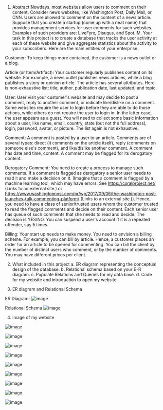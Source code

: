 1. Abstract
Nowdays, most websites allow users to comment on their content. Consider news websites, like Washington Post, Daily Mail, or CNN. Users are allowed to comment on the content of a news article. Suppose that you create a startup (come up with a neat name) that provides management services for user comments for such websites. Examples of such providers are: LiveFyre, Disuqus, and Spot.IM. Your task in this project is to create a database that tracks the user activity at each of these website and give aggregate statistics about the activity to your subscribers. Here are the main entities of your enterprise:

Customer: To keep things more contained, the customer is a news outlet or a blog.

Article (or Item/Artifact): Your customer regularly publishes content on its website. For example, a news outlet publishes news articles, while a blog publishes a story or opinion article. The article has several attributes. Here is non-exhaustive list: title, author, publication date, last updated, and topic.

User: User visit your customer's website and may decide to post a comment, reply to another comment, or indicate like/dislike on a comment. Some websites require the user to login before they are able to do those actions, while others do not require the user to login in. In the latter case, the user appears as a guest. You will need to collect some basic information about a user, like name, email, country, state (but not the full address), login, password, avatar, or picture. The list again is not exhaustive.

Comment: A comment is posted by a user to an article. Comments are of several types: direct (it comments on the article itself), reply (comments on someone else's comment), and like/dislike another comment. A comment has date and time, content. A comment may be flagged for its derogatory content.

Derogatory Comment: You need to create a process to manage such comments. If a comment is flagged as derogatory a senior user needs to read it and make a decision on it. (Imagine that a comment is flagged by a machine learning tool, which may have errors. See https://coralproject.net/ (Links to an external site.) or https://www.washingtonpost.com/pr/wp/2017/09/06/the-washington-post-launches-talk-commenting-platform/ (Links to an external site.)). Hence, you need to have a class of senior/trusted users whom the customer trusted to read the flagged comments and decide on their content. Each senior user has queue of such comments that she needs to read and decide. The decision is YES/NO. You can suspend a user's account if it is a repeated offender, say 5 times.

Billing: Your start up needs to make money. You need to envision a billing scheme. For example, you can bill by article. Hence, a customer places an order for an article to be opened for commenting. You can bill the client by the number of distinct users who comment, or by the number of comments. You may have different prices per client.

2. What included in this project
  a. ER diagram representing the conceptual design of the database.
  b. Relational schema based on your E-R diagram.
  c. Populate Relations and Queries for my data base.
  d. Code for my website and introduction to open my website.
  
3. ER diagram and Relational Schema

ER Diagram:
![image](https://user-images.githubusercontent.com/28942562/84047216-08ae5080-a979-11ea-89ef-55e704168da7.png)

Relational Schema
![image](https://user-images.githubusercontent.com/28942562/84047237-0e0b9b00-a979-11ea-9707-1f08a1d82adb.png)
 
4. Image of my website

![image](https://user-images.githubusercontent.com/28942562/84046335-f5e74c00-a977-11ea-9a7b-4a757d850231.png)

![image](https://user-images.githubusercontent.com/28942562/84046358-fda6f080-a977-11ea-931c-20fbd99d701d.png)

![image](https://user-images.githubusercontent.com/28942562/84046380-05669500-a978-11ea-877e-c64457cf2327.png)

![image](https://user-images.githubusercontent.com/28942562/84046611-54acc580-a978-11ea-9d74-02cfa4f4c02f.png)

![image](https://user-images.githubusercontent.com/28942562/84046630-5a0a1000-a978-11ea-9cc1-2c5d3c2f63de.png)

![image](https://user-images.githubusercontent.com/28942562/84046645-5e362d80-a978-11ea-8b44-2936f8b97b31.png)

![image](https://user-images.githubusercontent.com/28942562/84046653-61c9b480-a978-11ea-8bb8-53191b99258d.png)

![image](https://user-images.githubusercontent.com/28942562/84046672-65f5d200-a978-11ea-9ed0-39f447999cd8.png)

![image](https://user-images.githubusercontent.com/28942562/84046687-6a21ef80-a978-11ea-9f00-b6800b4a5b95.png)



